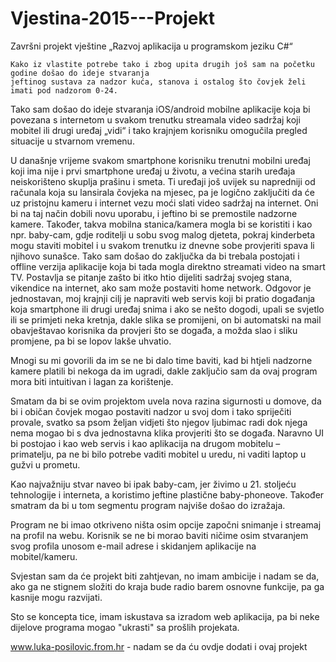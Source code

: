 # Vjestina-2015---Projekt

Završni projekt vještine „Razvoj aplikacija u programskom jeziku C#“


	Kako iz vlastite potrebe tako i zbog upita drugih još sam na početku godine došao do ideje stvaranja 
	jeftinog sustava za nadzor kuća, stanova i ostalog što čovjek želi imati pod nadzorom 0-24. 

Tako sam došao do ideje stvaranja iOS/android mobilne aplikacije koja bi povezana s internetom u svakom
trenutku streamala video sadržaj koji mobitel ili drugi uređaj „vidi“ i tako krajnjem korisniku omogučila pregled 
situacije u stvarnom vremenu.

U današnje vrijeme svakom smartphone korisniku trenutni mobilni uređaj koji ima nije i prvi smartphone uređaj u životu,
a većina starih uređaja neiskorišteno skuplja prašinu i smeta. 
Ti uređaji još uvijek su napredniji od računala koja su lansirala čovjeka na mjesec,
pa je logično zaključiti da će uz pristojnu kameru i internet vezu moći slati video sadržaj na internet. 
Oni bi na taj način dobili novu uporabu, i jeftino bi se premostile nadzorne kamere. 
Također, takva mobilna stanica/kamera mogla bi se koristiti i kao npr. baby-cam, gdje roditelji u sobu svog malog djeteta, 
pokraj kinderbeta mogu staviti mobitel i u svakom trenutku iz dnevne sobe provjeriti spava li njihovo sunašce. 
Tako sam došao do zaključka da bi trebala postojati i offline verzija aplikacije koja bi tada 
mogla direktno streamati video na smart TV. 
Postavlja se pitanje zašto bi itko htio dijeliti sadržaj svojeg stana,
vikendice na internet, ako sam može postaviti home network. 
Odgovor je jednostavan, moj krajnji cilj je napraviti web servis koji bi pratio događanja koja smartphone ili 
drugi uređaj snima i ako se nešto dogodi, upali se svjetlo ili se primjeti neka kretnja, dakle slika se promijeni, 
on bi automatski na mail obavještavao korisnika da provjeri što se događa, 
a možda slao i sliku promjene, pa bi se lopov lakše uhvatio.

Mnogi su mi govorili da im se ne bi dalo time baviti,
kad bi htjeli nadzorne kamere platili bi nekoga da im ugradi, 
dakle zaključio sam da ovaj program mora biti intuitivan i lagan za korištenje.

Smatam da bi se ovim projektom uvela nova razina sigurnosti u domove, 
da bi i običan čovjek mogao postaviti nadzor u svoj dom i tako spriječiti provale, 
svatko sa psom željan vidjeti što njegov ljubimac radi dok njega nema
mogao bi s dva jednostavna klika provjeriti što se događa. 
Naravno UI bi postojao i kao web servis i kao aplikacija na drugom mobitelu – primatelju,
pa ne bi bilo potrebe vaditi mobitel u uredu, ni vaditi laptop u gužvi u prometu.

Kao najvažniju stvar naveo bi ipak baby-cam, jer živimo u 21. stoljeću tehnologije i interneta,
a koristimo jeftine plastične baby-phoneove.
Također smatram da bi u tom segmentu program najviše došao do izražaja.

Program ne bi imao otkriveno ništa osim opcije započni snimanje i streamaj na profil na webu.
Korisnik se ne bi morao baviti ničime osim stvaranjem svog profila unosom e-mail adrese i skidanjem aplikacije na mobitel/kameru.


Svjestan sam da će projekt biti zahtjevan, 
no imam ambicije i nadam se da, ako ga ne stignem složiti do kraja bude radio barem osnovne funkcije, 
pa ga kasnije mogu razvijati.


Sto se koncepta tice, imam iskustava sa izradom web aplikacija, pa bi neke dijelove programa
mogao "ukrasti" sa prošlih projekata.

www.luka-posilovic.from.hr - nadam se da ću ovdje dodati i ovaj projekt
